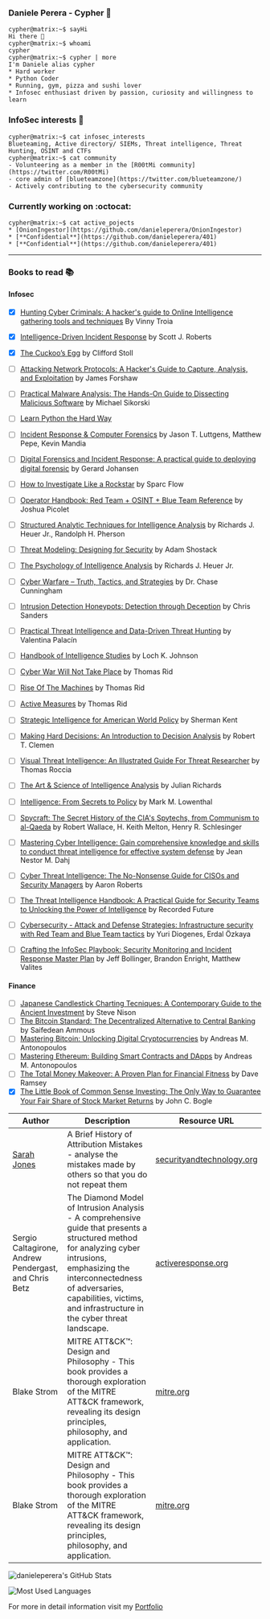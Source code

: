 ### Daniele Perera - Cypher  :necktie:
```console
cypher@matrix:~$ sayHi
Hi there 👋
cypher@matrix:~$ whoami
cypher
cypher@matrix:~$ cypher | more
I'm Daniele alias cypher
* Hard worker
* Python Coder
* Running, gym, pizza and sushi lover
* Infosec enthusiast driven by passion, curiosity and willingness to learn
```

### InfoSec interests  :space_invader:
```console
cypher@matrix:~$ cat infosec_interests
Blueteaming, Active directory/ SIEMs, Threat intelligence, Threat Hunting, OSINT and CTFs
cypher@matrix:~$ cat community
- Volunteering as a member in the [R00tMi community](https://twitter.com/R00tMi)
- core admin of [blueteamzone](https://twitter.com/blueteamzone/)
- Actively contributing to the cybersecurity community
```

### Currently working on :octocat:
```console
cypher@matrix:~$ cat active_pojects
* [OnionIngestor](https://github.com/danieleperera/OnionIngestor) 
* [**Confidential**](https://github.com/danieleperera/401)
* [**Confidential**](https://github.com/danieleperera/401)
```

---

### Books to read :books: 
#### Infosec
- [x] [Hunting Cyber Criminals: A hacker's guide to Online Intelligence gathering tools and techniques](https://www.goodreads.com/book/show/53037236-hunting-cyber-criminals) By Vinny Troia 
- [x] [Intelligence-Driven Incident Response](https://www.goodreads.com/book/show/28646667-intelligence-driven-incident-response) by Scott J. Roberts 
- [x] [The Cuckoo’s Egg](https://www.goodreads.com/book/show/18154.The_Cuckoo_s_Egg) by Clifford Stoll
- [ ] [Attacking Network Protocols: A Hacker's Guide to Capture, Analysis, and Exploitation](https://www.goodreads.com/book/show/32686074-attacking-network-protocols) by James Forshaw
- [ ] [Practical Malware Analysis: The Hands-On Guide to Dissecting Malicious Software](https://www.goodreads.com/book/show/10677461-practical-malware-analysis) by  Michael Sikorski
- [ ] [Learn Python the Hard Way](https://learnpythonthehardway.org/)
- [ ] [Incident Response & Computer Forensics](https://www.goodreads.com/book/show/17079654-incident-response-computer-forensics?from_search=true&from_srp=true&qid=xAbGIJBxmt)  by Jason T. Luttgens, Matthew Pepe, Kevin Mandia
- [ ] [Digital Forensics and Incident Response: A practical guide to deploying digital forensic](https://www.goodreads.com/book/show/36120655-digital-forensics-and-incident-response) by Gerard Johansen
- [ ] [How to Investigate Like a Rockstar](https://www.goodreads.com/book/show/36056242-how-to-investigate-like-a-rockstar) by Sparc Flow
- [ ] [Operator Handbook: Red Team + OSINT + Blue Team Reference](https://www.goodreads.com/book/show/52768062-operator-handbook)  by Joshua Picolet
- [ ] [Structured Analytic Techniques for Intelligence Analysis](https://www.goodreads.com/book/show/7818985-structured-analytic-techniques-for-intelligence-analysis)  by Richards J. Heuer Jr., Randolph H. Pherson
- [ ] [Threat Modeling: Designing for Security](https://www.goodreads.com/book/show/18379732-threat-modeling) by Adam Shostack 
- [ ] [The Psychology of Intelligence Analysis](https://www.goodreads.com/book/show/9998216-the-psychology-of-intelligence-analysis)  by Richards J. Heuer Jr.
- [ ] [Cyber Warfare – Truth, Tactics, and Strategies](https://www.goodreads.com/book/show/51833086-cyber-warfare-truth-tactics-and-strategies)  by Dr. Chase Cunningham 
- [ ] [Intrusion Detection Honeypots: Detection through Deception](https://www.goodreads.com/book/show/55205715-intrusion-detection-honeypots)  by Chris Sanders
- [ ] [Practical Threat Intelligence and Data-Driven Threat Hunting](https://www.goodreads.com/book/show/57043649-practical-threat-intelligence-and-data-driven-threat-hunting) by Valentina Palacín 
- [ ] [Handbook of Intelligence Studies](https://www.goodreads.com/book/show/7273473-handbook-of-intelligence-studies) by Loch K. Johnson
- [ ] [Cyber War Will Not Take Place](https://www.goodreads.com/book/show/17690700-cyber-war-will-not-take-place) by Thomas Rid
- [ ] [Rise Of The Machines](https://www.goodreads.com/book/show/34068514-rise-of-the-machines) by Thomas Rid
- [ ] [Active Measures](https://www.goodreads.com/book/show/45892235-active-measures) by Thomas Rid
- [ ] [Strategic Intelligence for American World Policy](https://www.goodreads.com/book/show/7193649-strategic-intelligence-for-american-world-policy) by Sherman Kent
- [ ] [Making Hard Decisions: An Introduction to Decision Analysis](https://www.goodreads.com/book/show/729874.Making_Hard_Decisions) by Robert T. Clemen
- [ ] [Visual Threat Intelligence: An Illustrated Guide For Threat Researcher](https://www.goodreads.com/book/show/166464105-visual-threat-intelligence) by Thomas Roccia
- [ ] [The Art & Science of Intelligence Analysis](https://www.goodreads.com/book/show/164321051-the-art-science-of-intelligence-analysis-by-julian-richards) by Julian Richards
- [ ] [Intelligence: From Secrets to Policy](https://www.goodreads.com/book/show/113893.Intelligence) by Mark M. Lowenthal
- [ ] [Spycraft: The Secret History of the CIA's Spytechs, from Communism to al-Qaeda](https://www.goodreads.com/book/show/971936.Spycraft) by Robert Wallace, H. Keith Melton, Henry R. Schlesinger
- [ ] [Mastering Cyber Intelligence: Gain comprehensive knowledge and skills to conduct threat intelligence for effective system defense](https://www.goodreads.com/book/show/74783161-mastering-cyber-intelligence) by Jean Nestor M. Dahj
- [ ] [Cyber Threat Intelligence: The No-Nonsense Guide for CISOs and Security Managers](https://www.goodreads.com/book/show/58278049-cyber-threat-intelligence) by Aaron Roberts
- [ ] [The Threat Intelligence Handbook: A Practical Guide for Security Teams to Unlocking the Power of Intelligence](https://www.amazon.com/Threat-Intelligence-Handbook-Practical-Unlocking/dp/0999035460) by Recorded Future
- [ ] [Cybersecurity - Attack and Defense Strategies: Infrastructure security with Red Team and Blue Team tactics](https://www.goodreads.com/book/show/38488278-cybersecurity---attack-and-defense-strategies) by Yuri Diogenes, Erdal Özkaya
- [ ] [Crafting the InfoSec Playbook: Security Monitoring and Incident Response Master Plan](https://www.goodreads.com/book/show/25648074-crafting-the-infosec-playbook) by Jeff Bollinger, Brandon Enright, Matthew Valites


#### Finance
- [ ] [Japanese Candlestick Charting Tecniques: A Contemporary Guide to the Ancient Investment](https://www.goodreads.com/book/show/360128.Japanese_Candlestick_Charting_Techniques) by Steve Nison 
- [ ] [The Bitcoin Standard: The Decentralized Alternative to Central Banking](https://www.goodreads.com/book/show/36448501-the-bitcoin-standard) by Saifedean Ammous 
- [ ] [Mastering Bitcoin: Unlocking Digital Cryptocurrencies](https://www.goodreads.com/book/show/21820378-mastering-bitcoin) by Andreas M. Antonopoulos 
- [ ] [Mastering Ethereum: Building Smart Contracts and DApps](https://www.goodreads.com/book/show/33584554-mastering-ethereum) by Andreas M. Antonopoulos
- [ ] [The Total Money Makeover: A Proven Plan for Financial Fitness](https://www.goodreads.com/book/show/78427.The_Total_Money_Makeover) by Dave Ramsey
- [x] [The Little Book of Common Sense Investing: The Only Way to Guarantee Your Fair Share of Stock Market Returns](https://www.goodreads.com/book/show/171127.The_Little_Book_of_Common_Sense_Investing) by John C. Bogle

| Author | Description | Resource URL |
| --- | --- | --- |
| [Sarah Jones](https://twitter.com/sj94356) | A Brief History of Attribution Mistakes - analyse the mistakes made by others so that you do not repeat them | [securityandtechnology.org](https://securityandtechnology.org/wp-content/uploads/2020/07/summit_archive_1548105619.pdf) |
|Sergio Caltagirone, Andrew Pendergast, and Chris Betz |The Diamond Model of Intrusion Analysis - A comprehensive guide that presents a structured method for analyzing cyber intrusions, emphasizing the interconnectedness of adversaries, capabilities, victims, and infrastructure in the cyber threat landscape. | [activeresponse.org](https://www.activeresponse.org/wp-content/uploads/2013/07/diamond.pdf) |
|Blake Strom|MITRE ATT&CK™: Design and Philosophy - This book provides a thorough exploration of the MITRE ATT&CK framework, revealing its design principles, philosophy, and application. | [mitre.org](https://attack.mitre.org/docs/ATTACK_Design_and_Philosophy_March_2020.pdf) |
|Blake Strom|MITRE ATT&CK™: Design and Philosophy - This book provides a thorough exploration of the MITRE ATT&CK framework, revealing its design principles, philosophy, and application. | [mitre.org](https://attack.mitre.org/docs/ATTACK_Design_and_Philosophy_March_2020.pdf) |

<p><img src="https://github-readme-stats.vercel.app/api?username=danieleperera&show_icons=true" alt="danieleperera's GitHub Stats"/></p>
<p><img  src="https://github-readme-stats.vercel.app/api/top-langs/?username=danieleperera&layout=compact" alt="Most Used Languages"/></p>

For more in detail information visit my [Portfolio](https://danieleperera.github.io/)

<!--
**danieleperera/danieleperera** is a ✨ _special_ ✨ repository because its `README.md` (this file) appears on your GitHub profile.
